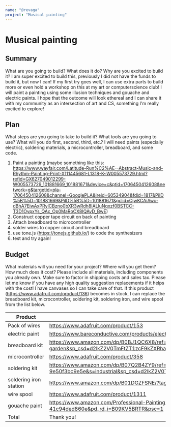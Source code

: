 ```yaml
---
name: "@revaga"
project: "Musical painting"
---
```


# Musical painting

## Summary

What are you going to build? What does it do? Why are you excited to build it?
I am super excited to build this, previously I did not have the funds to build it, but now I can! If my first try goes well, I can use extra parts to build more or even hold a workshop on this at my art or computerscience club!
I will paint a painting using some illusion techniques and gouache and electric paints. I hope that the outcome will look ethereal and I can share it with my community as an intersection of art and CS, something I'm really excited to explore!

## Plan

What steps are you going to take to build it? What tools are you going to use? What will you do first, second, third, etc.?
I will need paints (especially electric), soldering materials, a microcontroller, breadboard, and some code.
1. Paint a painting (maybe something like this: https://www.wayfair.com/Latitude-Run%C2%AE--Abstract-Music-and-Rhythm-Painting-Print-X111445681-L1318-K~W005573729.html?refid=GX627049012299-W005573729_101881669_101881671&device=c&ptid=1706450412608&network=g&targetid=pla-1706450412608&channel=GooglePLA&ireid=60534904&fdid=1817&PiID%5B%5D=101881669&PiID%5B%5D=101881671&gclid=CjwKCAiAwc-dBhA7EiwAxPRylCBzno0bXR3wRdh8IALluNqxzf0BSTCC-T3D1OypxYs_QAc_Op0MaRoCX8IQAvD_BwE)
2. Construct copper tape circuit on back of painting
3. Attach breadboard to microcontroller
4. solder wires to copper circuit and breadboard
5. use tone.js (https://tonejs.github.io/) to code the synthesizers
6. test and try again!


## Budget

What materials will you need for your project? Where will you get them? How much does it cost? Please include all materials, including components you already own. Make sure to factor in shipping costs and sales tax.
Please let me know if you have any high quality suggestion replacements if it helps with the cost! I have canvases so I can take care of that. 
If this product (https://www.adafruit.com/product/136) becomes in stock, I can replace the breadboard kit, microcontroller, soldering kit, soldering iron, and wire spool from the list below.

| Product         | Supplier/Link                         | Cost   |
| --------------- | ------------------------------------- | ------ |
|Pack of wires   | https://www.adafruit.com/product/153 | $14.95  |
|electric paint| https://www.bareconductive.com/products/electric-paint?variant=37766230933684 | $24.95 |
|breadboard kit| https://www.amazon.com/dp/B0BJ1QC6X8/ref=sspa_dk_detail_7?pd_rd_i=B0BJ1QC6X8&pd_rd_w=aBrCi&content-id=amzn1.sym.46bad5f6-1f0a-4167-9a8b-c8a82fa48a54&pf_rd_p=46bad5f6-1f0a-4167-9a8b-c8a82fa48a54&pf_rd_r=T4SRE7K7WDY0B69K5TR7&pd_rd_wg=oH2Du&pd_rd_r=9483d9b4-ba81-4917-96e8-f53fad188c8d&s=home-garden&sp_csd=d2lkZ2V0TmFtZT1zcF9kZXRhaWw&spLa=ZW5jcnlwdGVkUXVhbGlmaWVyPUEyTUIxT0FZQzZPM0NBJmVuY3J5cHRlZElkPUEwNjk5MTY1WkFJT0ZRSEZBSTBFJmVuY3J5cHRlZEFkSWQ9QTA0NjE4NDcxQUpZMEE2U0pMUERQJndpZGdldE5hbWU9c3BfZGV0YWlsJmFjdGlvbj1jbGlja1JlZGlyZWN0JmRvTm90TG9nQ2xpY2s9dHJ1ZQ&th=1 | $29.95 |
|microcontroller | https://www.adafruit.com/product/358  | $9.95 |
|soldering kit| https://www.amazon.com/dp/B07Q2B4ZY9/ref=sspa_dk_detail_0?psc=1&pd_rd_i=B07Q2B4ZY9&pd_rd_w=9sZmN&content-id=amzn1.sym.bff6e147-54ad-4be3-b4ea-ec19ea6167f7&pf_rd_p=bff6e147-54ad-4be3-b4ea-ec19ea6167f7&pf_rd_r=NES337Q3MAVR4BF0W7EJ&pd_rd_wg=pFMlm&pd_rd_r=65350661-fe30-416e-a2e8-9e50f3bc9e5e&s=industrial&sp_csd=d2lkZ2V0TmFtZT1zcF9kZXRhaWwy&spLa=ZW5jcnlwdGVkUXVhbGlmaWVyPUEyQlpBT0RWU0RMMEZaJmVuY3J5cHRlZElkPUEwMzQ5MjU1TVlJV1UwNTdSR0RVJmVuY3J5cHRlZEFkSWQ9QTAyMzIwNzQzVjdDT1RRUUxXMVZLJndpZGdldE5hbWU9c3BfZGV0YWlsMiZhY3Rpb249Y2xpY2tSZWRpcmVjdCZkb05vdExvZ0NsaWNrPXRydWU= | $27.99 |
|soldering iron station | https://www.amazon.com/dp/B01DGZFSNE/?tag=thewire06-20&linkCode=xm2&ascsubtag=AwEAAAAAAAAAAhF6&th=1 | $54.75 |
|wire spool| https://www.adafruit.com/product/1311 | $15.95 |
|gouache paint | https://www.amazon.com/Professional-Painting-Supplies-Moisturized-Beginner/dp/B09KV5BRTR/ref=pd_lpo_2?pd_rd_w=onvyO&content-id=amzn1.sym.116f529c-aa4d-4763-b2b6-4d614ec7dc00&pf_rd_p=116f529c-aa4d-4763-b2b6-4d614ec7dc00&pf_rd_r=Q24TQ3X0RTRJRN75FAVT&pd_rd_wg=ciz06&pd_rd_r=c39d52c4-c972-47d1-8a56-41c94ded860e&pd_rd_i=B09KV5BRTR&psc=1 | $42.99
| Total| Thank you! | $223.53 |
